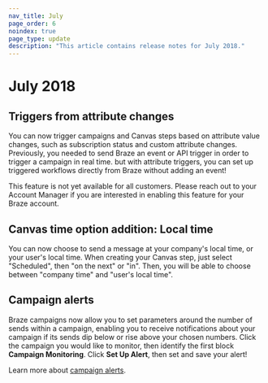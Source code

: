 ```yaml
---
nav_title: July
page_order: 6
noindex: true
page_type: update
description: "This article contains release notes for July 2018."
---
```

# July 2018

## Triggers from attribute changes

You can now trigger campaigns and Canvas steps based on attribute value changes, such as subscription status and custom attribute changes. Previously, you needed to send Braze an event or API trigger in order to trigger a campaign in real time. but with attribute triggers, you can set up triggered workflows directly from Braze without adding an event!

This feature is not yet available for all customers. Please reach out to your Account Manager if you are interested in enabling this feature for your Braze account.

## Canvas time option addition: Local time

You can now choose to send a message at your company's local time, or your user's local time. When creating your Canvas step, just select "Scheduled", then "on the next" or "in". Then, you will be able to choose between "company time" and "user's local time".

## Campaign alerts

Braze campaigns now allow you to set parameters around the number of sends within a campaign, enabling you to receive notifications about your campaign if its sends dip below or rise above your chosen numbers. Click the campaign you would like to monitor, then identify the first block **Campaign Monitoring**. Click **Set Up Alert**, then set and save your alert! 

Learn more about [campaign alerts]({{site.baseurl}}/user_guide/engagement_tools/campaigns/scheduling_and_organizing/campaign_alerts/#campaign-alerts).
